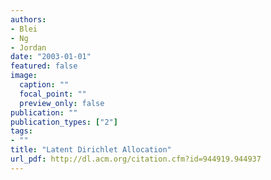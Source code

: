 ```yaml
---
authors:
- Blei
- Ng
- Jordan
date: "2003-01-01"
featured: false
image:
  caption: ""
  focal_point: ""
  preview_only: false
publication: ""
publication_types: ["2"]
tags:
- ""
title: "Latent Dirichlet Allocation"
url_pdf: http://dl.acm.org/citation.cfm?id=944919.944937
---
```

